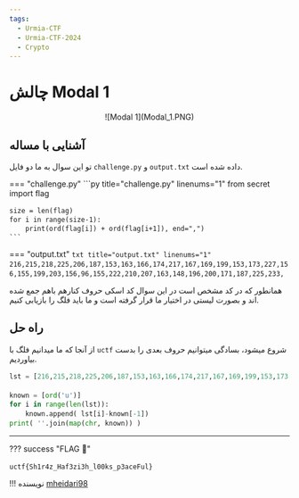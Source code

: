 ```yaml
---
tags:
  - Urmia-CTF
  - Urmia-CTF-2024
  - Crypto
---
```


# چالش  Modal 1 

<center>
 ![Modal 1](Modal_1.PNG)
</center>

## آشنایی با مساله

تو این سوال به ما دو فایل
`challenge.py`
و 
`output.txt`
داده شده است.

=== "challenge.py"
    ```py title="challenge.py" linenums="1"
    from secret import flag

    size = len(flag)
    for i in range(size-1):
        print(ord(flag[i]) + ord(flag[i+1]), end=",")
    ```
=== "output.txt"
    ```txt title="output.txt" linenums="1"
    216,215,218,225,206,187,153,163,166,174,217,167,169,199,153,173,227,156,155,199,203,156,96,155,222,210,207,163,148,196,200,171,187,225,233,
    ```

همانطور که در کد مشخص است در این سوال کد اسکی حروف کنارهم باهم جمع شده اند و بصورت لیستی در اختیار ما قرار گرفته است و ما باید فلگ را بازیابی کنیم.

## راه حل

از آنجا که ما میدانیم فلگ با
`uctf`
شروع میشود، بسادگی میتوانیم حروف بعدی را بدست بیاوردیم.

```py
lst = [216,215,218,225,206,187,153,163,166,174,217,167,169,199,153,173,227,156,155,199,203,156,96,155,222,210,207,163,148,196,200,171,187,225,233]

known = [ord('u')]
for i in range(len(lst)):
    known.append( lst[i]-known[-1])
print( ''.join(map(chr, known)) )
```


---
??? success "FLAG :triangular_flag_on_post:"
    <div dir="ltr">`uctf{Sh1r4z_Haf3zi3h_l00ks_p3aceFul}`</div>


!!! نویسنده
    [mheidari98](https://github.com/mheidari98)

